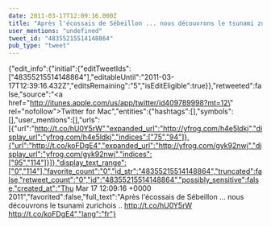```yaml
---
date: 2011-03-17T12:09:16.000Z
title: "Après l'écossais de Sébeillon ... nous découvrons le tsunami zurichois ..  http://t.co/hU0Y5rW http://t.co/koFDgE4″"
user_mentions: "undefined"
tweet_id: "48355215514148864"
pub_type: "tweet"
---
```

{"edit_info":{"initial":{"editTweetIds":["48355215514148864"],"editableUntil":"2011-03-17T12:39:16.432Z","editsRemaining":"5","isEditEligible":true}},"retweeted":false,"source":"<a href=\"http://itunes.apple.com/us/app/twitter/id409789998?mt=12\" rel=\"nofollow\">Twitter for Mac</a>","entities":{"hashtags":[],"symbols":[],"user_mentions":[],"urls":[{"url":"http://t.co/hU0Y5rW","expanded_url":"http://yfrog.com/h4e5ldkj","display_url":"yfrog.com/h4e5ldkj","indices":["75","94"]},{"url":"http://t.co/koFDgE4","expanded_url":"http://yfrog.com/gyk92nwj","display_url":"yfrog.com/gyk92nwj","indices":["95","114"]}]},"display_text_range":["0","114"],"favorite_count":"0","id_str":"48355215514148864","truncated":false,"retweet_count":"0","id":"48355215514148864","possibly_sensitive":false,"created_at":"Thu Mar 17 12:09:16 +0000 2011","favorited":false,"full_text":"Après l'écossais de Sébeillon ... nous découvrons le tsunami zurichois ..  http://t.co/hU0Y5rW http://t.co/koFDgE4","lang":"fr"}
